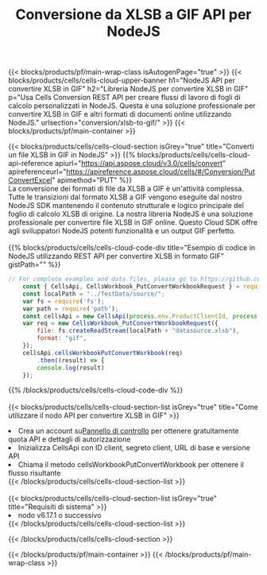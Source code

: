 ﻿---
title:  Conversione da XLSB a GIF API per NodeJS
description:  API cloud e SDK per Microsoft Excel e OpenOffice Calc. Converti foglio di calcolo in un altro file di formato.
url: /it/nodejs/conversion/xlsb-to-gif/
---
{{< blocks/products/pf/main-wrap-class isAutogenPage="true" >}}
{{< blocks/products/cells/cells-cloud-upper-banner h1="NodeJS API per convertire XLSB in GIF" h2="Libreria NodeJS per convertire XLSB in GIF" p="Usa Cells Conversion REST API per creare flussi di lavoro di fogli di calcolo personalizzati in NodeJS. Questa è una soluzione professionale per convertire XLSB in GIF e altri formati di documenti online utilizzando NodeJS." urlsection="conversion/xlsb-to-gif/" >}}
{{< blocks/products/pf/main-container >}}

{{< blocks/products/cells/cells-cloud-section isGrey="true" title="Converti un file XLSB in GIF in NodeJS" >}}
{{% blocks/products/cells/cells-cloud-api-reference apiurl="https://api.aspose.cloud/v3.0/cells/convert" apireferenceurl="https://apireference.aspose.cloud/cells/#/Conversion/PutConvertExcel" apimethod="PUT" %}}
<br/>
La conversione dei formati di file da XLSB a GIF è un'attività complessa. Tutte le transizioni dal formato XLSB a GIF vengono eseguite dal nostro NodeJS SDK mantenendo il contenuto strutturale e logico principale del foglio di calcolo XLSB di origine. La nostra libreria NodeJS è una soluzione professionale per convertire file XLSB in GIF online. Questo Cloud SDK offre agli sviluppatori NodeJS potenti funzionalità e un output GIF perfetto.
<br/>
<br/>
{{% blocks/products/cells/cells-cloud-code-div title="Esempio di codice in NodeJS utilizzando REST API per convertire XLSB in formato GIF" gistPath="" %}}
 
```js
// For complete examples and data files, please go to https://github.com/aspose-cells-cloud/aspose-cells-cloud-node/
    const { CellsApi, CellsWorkbook_PutConvertWorkbookRequest } = require("asposecellscloud");
    const localPath = "../TestData/source/";
    var fs = require('fs');
    var path = require('path');
    const cellsApi = new CellsApi(process.env.ProductClientId, process.env.ProductClientSecret);
    var req = new CellsWorkbook_PutConvertWorkbookRequest({
        file: fs.createReadStream(localPath + "datasource.xlsb"),
        format: "gif",
    });
    cellsApi.cellsWorkbookPutConvertWorkbook(req)
        .then((result) => {
        console.log(result)
    });
```
 
{{% /blocks/products/cells/cells-cloud-code-div %}}
<br/>
<br/>
{{< blocks/products/cells/cells-cloud-section-list isGrey="true" title="Come utilizzare il nodo API per convertire XLSB in GIF" >}}
<li> Crea un account su<a href="https://dashboard.aspose.cloud/">Pannello di controllo</a> per ottenere gratuitamente quota API e dettagli di autorizzazione</li>
<li>Inizializza CellsApi con ID client, segreto client, URL di base e versione API</li>
<li>Chiama il metodo cellsWorkbookPutConvertWorkbook per ottenere il flusso risultante</li>
{{< /blocks/products/cells/cells-cloud-section-list >}}
<br/>
<br/>
{{< blocks/products/cells/cells-cloud-section-list isGrey="true" title="Requisiti di sistema" >}}
<li>nodo v6.17.1 o successivo</li>
{{< /blocks/products/cells/cells-cloud-section-list >}}

{{< /blocks/products/cells/cells-cloud-section >}}

{{< /blocks/products/pf/main-container >}}
{{< /blocks/products/pf/main-wrap-class >}}
